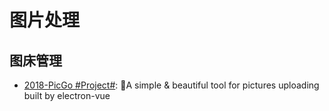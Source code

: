 # 图片处理

## 图床管理

- [2018-PicGo #Project#](https://github.com/Molunerfinn/PicGo): 🚀A simple & beautiful tool for pictures uploading built by electron-vue 